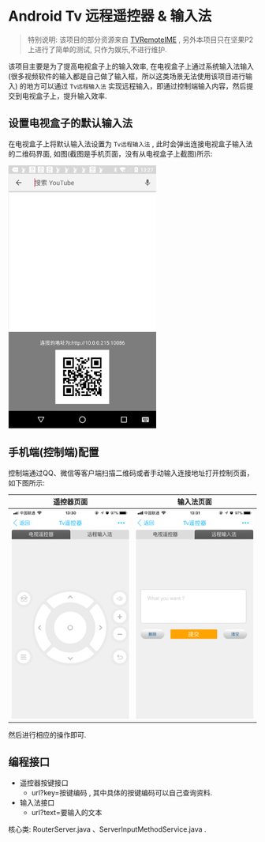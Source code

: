 # Android Tv 远程遥控器 & 输入法
> 特别说明: 该项目的部分资源来自 [TVRemoteIME](https://github.com/kingthy/TVRemoteIME) , 另外本项目只在坚果P2上进行了简单的测试, 只作为娱乐,不进行维护.


该项目主要是为了提高电视盒子上的输入效率, 在电视盒子上通过系统输入法输入 (很多视频软件的输入都是自己做了输入框，所以这类场景无法使用该项目进行输入) 的地方可以通过 `Tv远程输入法` 实现远程输入，即通过控制端输入内容，然后提交到电视盒子上，提升输入效率.

## 设置电视盒子的默认输入法
 
在电视盒子上将默认输入法设置为 `Tv远程输入法` , 此时会弹出连接电视盒子输入法的二维码界面, 如图(截图是手机页面，没有从电视盒子上截图)所示: 
 
 <img src="./images/qrcode.png" width="300">
 
## 手机端(控制端)配置
 
 控制端通过QQ、微信等客户端扫描二维码或者手动输入连接地址打开控制页面，如下图所示: 
 
 
遥控器页面 | 输入法页面 |
 -----------|-----------|
<img src="./images/ctrl1.png" width="300"> |  <img src="./images/ctrl2.png" width="300">|

然后进行相应的操作即可.


## 编程接口

* 遥控器按键接口
    * url?key=按键编码 , 其中具体的按键编码可以自己查询资料.
* 输入法接口
	* url?text=要输入的文本

核心类: RouterServer.java 、ServerInputMethodService.java .